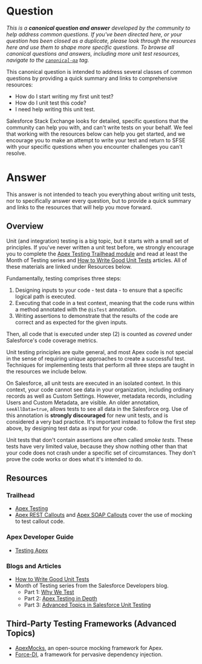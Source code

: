 # Question

*This is a **canonical question and answer** developed by the community to help address common questions. If you've been directed here, or your question has been closed as a duplicate, please look through the resources here and use them to shape more specific questions. To browse all canonical questions and answers, including more unit test resources, navigate to the [`canonical-qa`](https://salesforce.stackexchange.com/questions/tagged/canonical-qa) tag.*

This canonical question is intended to address several classes of common questions by providing a quick summary and links to comprehensive resources:

 - How do I start writing my first unit test? 
 - How do I unit test this code? 
 - I need help writing this unit test.
 
Salesforce Stack Exchange looks for detailed, specific questions that the community can help you with, and can't write tests on your behalf. We feel that working with the resources below can help you get started, and we encourage you to make an attempt to write your test and return to SFSE with your specific questions when you encounter challenges you can't resolve.

# Answer

This answer is not intended to teach you everything about writing unit tests, nor to specifically answer every question, but to provide a quick summary and links to the resources that will help you move forward.

## Overview

Unit (and integration) testing is a big topic, but it starts with a small set of principles. If you've never written a unit test before, we strongly encourage you to complete the [Apex Testing Trailhead module](https://trailhead.salesforce.com/content/learn/modules/apex_testing) and read at least the Month of Testing series and [How to Write Good Unit Tests](https://developer.salesforce.com/page/How_to_Write_Good_Unit_Tests) articles. All of these materials are linked under Resources below.

Fundamentally, testing comprises three steps: 

 1. Designing inputs to your code - test data - to ensure that a specific logical path is executed. 
 1. Executing that code in a test context, meaning that the code runs within a method annotated with the `@isTest` annotation.
 1. Writing assertions to demonstrate that the results of the code are correct and as expected for the given inputs.

Then, all code that is executed under step (2) is counted as *covered* under Salesforce's code coverage metrics. 

Unit testing principles are quite general, and most Apex code is not special in the sense of requiring unique approaches to create a successful test. Techniques for implementing tests that perform all three steps are taught in the resources we include below.

On Salesforce, all unit tests are executed in an isolated context. In this context, your code cannot see data in your organization, including ordinary records as well as Custom Settings. However, metadata records, including Users and Custom Metadata, are visible. An older annotation, `seeAllData=true`, allows tests to see all data in the Salesforce org. Use of this annotation is **strongly discouraged** for new unit tests, and is considered a very bad practice. It's important instead to follow the first step above, by designing test data as input for your code.

Unit tests that don't contain assertions are often called *smoke tests*. These tests have very limited value, because they show nothing other than that your code does not crash under a specific set of circumstances. They don't prove the code works or does what it's intended to do.

## Resources

### Trailhead

 - [Apex Testing](https://trailhead.salesforce.com/content/learn/modules/apex_testing)
 - [Apex REST Callouts](https://trailhead.salesforce.com/en/content/learn/modules/apex_integration_services/apex_integration_rest_callouts) and [Apex SOAP Callouts](https://trailhead.salesforce.com/content/learn/modules/apex_integration_services/apex_integration_soap_callouts) cover the use of mocking to test callout code.
 
 ### Apex Developer Guide
 
  - [Testing Apex](https://developer.salesforce.com/docs/atlas.en-us.apexcode.meta/apexcode/apex_testing.htm)
 
 ### Blogs and Articles
 
  - [How to Write Good Unit Tests](https://developer.salesforce.com/page/How_to_Write_Good_Unit_Tests)
  - Month of Testing series from the Salesforce Developers blog.
     - Part 1: [Why We Test](https://developer.salesforce.com/blogs/2018/05/why-we-test.html)
     - Part 2: [Apex Testing in Depth](https://developer.salesforce.com/blogs/2018/05/month-of-testing-apex-testing-in-depth-part-2-of-3.html)
     - Part 3: [Advanced Topics in Salesforce Unit Testing](https://developer.salesforce.com/blogs/2018/05/month-of-testing-advanced-topics-in-salesforce-unit-testing-part-3-of-3.html)
     
## Third-Party Testing Frameworks (Advanced Topics)

 - [ApexMocks](https://github.com/financialforcedev/fflib-apex-mocks), an open-source mocking framework for Apex.
 - [Force-DI](https://github.com/afawcett/force-di), a framework for pervasive dependency injection.

